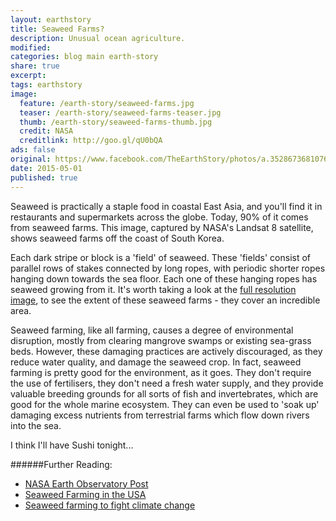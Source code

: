```yaml
---
layout: earthstory
title: Seaweed Farms?
description: Unusual ocean agriculture.
modified:
categories: blog main earth-story
share: true
excerpt:
tags: earthstory
image:
  feature: /earth-story/seaweed-farms.jpg
  teaser: /earth-story/seaweed-farms-teaser.jpg
  thumb: /earth-story/seaweed-farms-thumb.jpg
  credit: NASA
  creditlink: http://goo.gl/qU0bQA
ads: false
original: https://www.facebook.com/TheEarthStory/photos/a.352867368107647.80532.352857924775258/869323323128713/
date: 2015-05-01
published: true
---
```



Seaweed is practically a staple food in coastal East Asia, and you'll find it in restaurants and supermarkets across the globe. Today, 90% of it comes from seaweed farms. This image, captured by NASA's Landsat 8 satellite, shows seaweed farms off the coast of South Korea.

Each dark stripe or block is a 'field' of seaweed. These 'fields' consist of parallel rows of stakes connected by long ropes, with periodic shorter ropes hanging down towards the sea floor. Each one of these hanging ropes has seaweed growing from it. It's worth taking a look at the [full resolution image](http://eoimages.gsfc.nasa.gov/images/imagerecords/85000/85747/korea_oli_2014031_lrg.jpg), to see the extent of these seaweed farms - they cover an incredible area.

Seaweed farming, like all farming, causes a degree of environmental disruption, mostly from clearing mangrove swamps or existing sea-grass beds. However, these damaging practices are actively discouraged, as they reduce water quality, and damage the seaweed crop. In fact, seaweed farming is pretty good for the environment, as it goes. They don't require the use of fertilisers, they don't need a fresh water supply, and they provide valuable breeding grounds for all sorts of fish and invertebrates, which are good for the whole marine ecosystem. They can even be used to 'soak up' damaging excess nutrients from terrestrial farms which flow down rivers into the sea.

I think I'll have Sushi tonight...

######Further Reading:
* [NASA Earth Observatory Post](http://goo.gl/qU0bQA)
* [Seaweed Farming in the USA](http://goo.gl/VlQEuQ)
* [Seaweed farming to fight climate change](http://goo.gl/ErYl4z)
